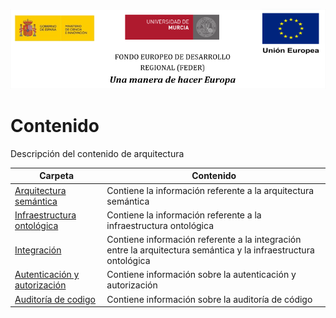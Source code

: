 ![](./integracion/resources/logos_feder.png)

# Contenido

Descripción del contenido de arquitectura

| Carpeta                                                      | Contenido                                                    |
| ------------------------------------------------------------ | ------------------------------------------------------------ |
| [Arquitectura semántica](./arquitectura_semantica/semantic.md) | Contiene la información referente a la arquitectura semántica |
| [Infraestructura ontológica](./infraestructura_ontologica/ontology.md) | Contiene la información referente a la infraestructura ontológica |
| [Integración](./integracion/integration.md)                  | Contiene información referente a la integración entre la arquitectura semántica y la infraestructura ontológica |
| [Autenticación y autorización](./Autenticacion_autorizacion/README.md) | Contiene información sobre la autenticación y autorización |
| [Auditoría de codigo](./Auditoria_de_codigo/README.md) | Contiene información sobre la auditoría de código |
